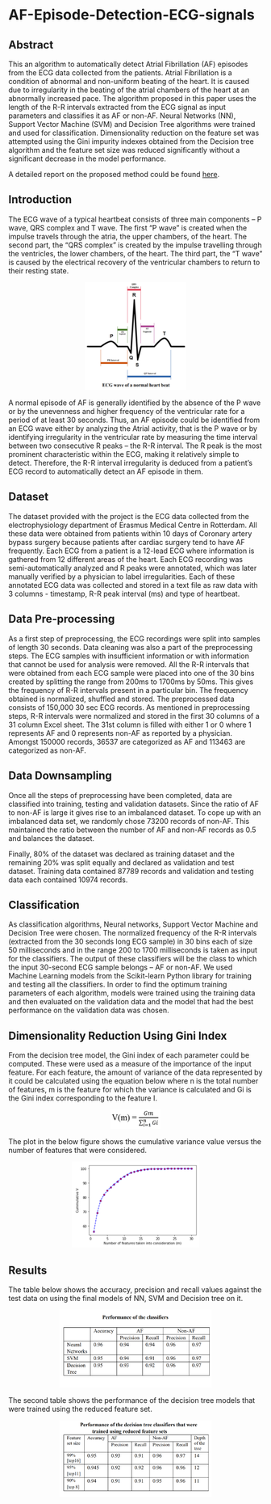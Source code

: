 # AF-Episode-Detection-ECG-signals

## Abstract 
This an algorithm to automatically detect Atrial Fibrillation (AF) episodes from the ECG data collected from the patients. Atrial Fibrillation is a condition of abnormal and non-uniform beating of the heart. It is caused due to irregularity in the beating of the atrial chambers of the heart at an abnormally increased pace. The algorithm proposed in this paper uses the length of the R-R intervals extracted from the ECG signal as input parameters and classifies it as AF or non-AF. Neural Networks (NN), Support Vector Machine (SVM) and Decision Tree algorithms were trained and used for classification. Dimensionality reduction on the feature set was attempted using the Gini impurity indexes obtained from the Decision tree algorithm and the feature set size was reduced significantly without a significant decrease in the model performance. 

A detailed report on the proposed method could be found [here](https://github.com/aishwaryamuthuvel/AF-Episode-Detection-ECG-signals/blob/main/Atrial%20Fibrillation%20(AF)%20episode%20Detection%20from%20ECG%20signals.pdf).

## Introduction

The ECG wave of a typical heartbeat consists of three main components – P wave, QRS complex and T wave. The first “P wave” is created when the impulse travels through the atria, the upper chambers, of the heart. The second part, the “QRS complex” is created by the impulse travelling through the ventricles, the lower chambers, of the heart. The third part, the “T wave” is caused by the electrical recovery of the ventricular chambers to return to their resting state. 

<p align="center">
<img src="https://github.com/aishwaryamuthuvel/AF-Episode-Detection-ECG-signals/blob/main/ECG.png" width=40% height=40% />
</p>

A normal episode of AF is generally identified by the absence of the P wave or by the unevenness and higher frequency of the ventricular rate for a period of at least 30 seconds. Thus, an AF episode could be identified from an ECG wave either by analyzing the Atrial activity, that is the P wave or by identifying irregularity in the ventricular rate by measuring the time interval between two consecutive R peaks – the R-R interval. The R peak is the most prominent characteristic within the ECG, making it relatively simple to detect. Therefore, the R-R interval irregularity is deduced from a patient’s ECG record to automatically detect an AF episode in them. 

##  Dataset

The dataset provided with the project is the ECG data collected from the electrophysiology department of Erasmus Medical Centre in Rotterdam. All these data were obtained from patients within 10 days of Coronary artery bypass surgery because patients after cardiac surgery tend to have AF frequently. Each ECG from a patient is a 12-lead ECG where information is gathered from 12 different areas of the heart. Each ECG recording was semi-automatically analyzed and R peaks were annotated, which was later manually verified by a physician to label irregularities. Each of these annotated ECG data was collected and stored in a text file as raw data with 3 columns - timestamp, R-R peak interval (ms) and type of heartbeat.

## Data Pre-processing

As a first step of preprocessing, the ECG recordings were split into samples of length 30 seconds. Data cleaning was also a part of the preprocessing steps. The ECG samples with insufficient information or with information that cannot be used for analysis were removed. All the R-R intervals that were obtained from each ECG sample were placed into one of the 30 bins created by splitting the range from 200ms to 1700ms by 50ms. This gives the frequency of R-R intervals present in a particular bin. The frequency obtained is normalized, shuffled and stored. The preprocessed data consists of 150,000 30 sec ECG records. As mentioned in preprocessing steps, R-R intervals were normalized and stored in the first 30 columns of a 31 column Excel sheet. The 31st column is filled with either 1 or 0 where 1 represents AF and 0 represents non-AF as reported by a physician. Amongst 150000 records, 36537 are categorized as AF and 113463 are categorized as non-AF.

## Data Downsampling

Once all the steps of preprocessing have been completed, data are classified into training, testing and validation datasets. Since the ratio of AF to non-AF is large it gives rise to an imbalanced dataset. To cope up with an imbalanced data set, we randomly chose 73200 records of non-AF. This maintained the ratio between the number of AF and non-AF records as 0.5 and balances the dataset.

Finally, 80% of the dataset was declared as training dataset and the remaining 20% was split equally and declared as validation and test dataset. Training data contained 87789 records and validation and testing data each contained 10974 records.

## Classification

As classification algorithms, Neural networks, Support Vector Machine and Decision Tree were chosen. The normalized frequency of the R-R intervals (extracted from the 30 seconds long ECG sample) in 30 bins each of size 50 milliseconds and in the range 200 to 1700 milliseconds is taken as input for the classifiers. The output of these classifiers will be the class to which the input 30-second ECG sample belongs – AF or non-AF. We used Machine Learning models from the Scikit-learn Python library for training and testing all the classifiers. In order to find the optimum training parameters of each algorithm, models were trained using the training data and then evaluated on the validation data and the model that had the best performance on the validation data was chosen.

## Dimensionality Reduction Using Gini Index

From the decision tree model, the Gini index of each parameter could be computed. These were used as a measure of the importance of the input feature. For each feature, the amount of variance of the data represented by it could be calculated using the equation below where n is the total number of features, m is the feature for which the variance is calculated and Gi is the Gini index corresponding to the feature I.

<p align="center">
<img src="https://github.com/aishwaryamuthuvel/AF-Episode-Detection-ECG-signals/blob/main/Gini_formula.png" width=20% height=20% />
</p>

The plot in the below figure shows the cumulative variance value versus the number of features that were considered. 

<p align="center">
<img src="https://github.com/aishwaryamuthuvel/AF-Episode-Detection-ECG-signals/blob/main/Variance.png" width=50% height=50% />
</p>


## Results

The table below shows the accuracy, precision and recall values against the test data on using the final models of NN, SVM and Decision tree on it. 

<p align="center">
<img src="https://github.com/aishwaryamuthuvel/AF-Episode-Detection-ECG-signals/blob/main/Table1.png" width=60% height=60% />
</p>



The second table shows the performance of the decision tree models that were trained using the reduced feature set.

<p align="center">
<img src="https://github.com/aishwaryamuthuvel/AF-Episode-Detection-ECG-signals/blob/main/Table2.png" width=60% height=60% />
</p>




